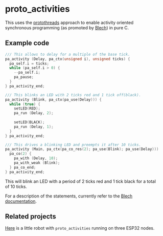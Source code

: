 # proto_activities

This uses the [protothreads](http://dunkels.com/adam/pt/) approach to enable activity oriented synchronous programming (as promoted by [Blech](https://blech-lang.org/)) in pure C.

## Example code

```C
/// This allows to delay for a multiple of the base tick.
pa_activity (Delay, pa_ctx(unsigned i), unsigned ticks) {
  pa_self.i = ticks;
  while (pa_self.i > 0) {
    --pa_self.i;
    pa_pause;
  }
} pa_activity_end;

/// This blinks an LED with 2 ticks red and 1 tick off(black).
pa_activity (Blink, pa_ctx(pa_use(Delay))) {
  while (true) {
    setLED(RED);
    pa_run (Delay, 2);
    
    setLED(BLACK);
    pa_run (Delay, 1);
  }
} pa_activity_end;

/// This drives a blinking LED and preempts it after 10 ticks.
pa_activity (Main, pa_ctx(pa_co_res(2); pa_use(Blink); pa_use(Delay))) {
  pa_co(2) {
    pa_with (Delay, 10);
    pa_with_weak (Blink);
  } pa_co_end;
} pa_activity_end;
```
This will blink an LED with a period of 2 ticks red and 1 tick black for a total of 10 ticks.

For a description of the statements, currently refer to the [Blech documentation](https://www.blech-lang.org/docs/user-manual/statements).

## Related projects

[Here](https://github.com/frameworklabs/ego) is a little robot with `proto_activities` running on three ESP32 nodes.
